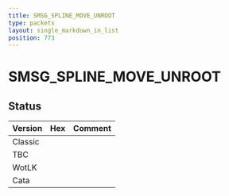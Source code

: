 ```yaml
---
title: SMSG_SPLINE_MOVE_UNROOT
type: packets
layout: single_markdown_in_list
position: 773
---
```


# SMSG_SPLINE_MOVE_UNROOT

## Status

Version | Hex | Comment
---------- | ---------- | ---------- 
Classic |  |  
TBC |  |  
WotLK |  |  
Cata |  |  
